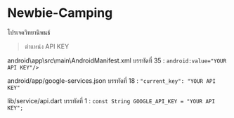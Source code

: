# Newbie-Camping
โปรเจควิทยานิพนธ์

> ตำแหน่ง API KEY

android\app\src\main\AndroidManifest.xml
บรรทัดที่ 35 : `android:value="YOUR API KEY"/>`

android/app/google-services.json
บรรทัดที่ 18 : `"current_key": "YOUR API KEY"`

lib/service/api.dart
บรรทัดที่ 1 : `const String GOOGLE_API_KEY = "YOUR API KEY";`
